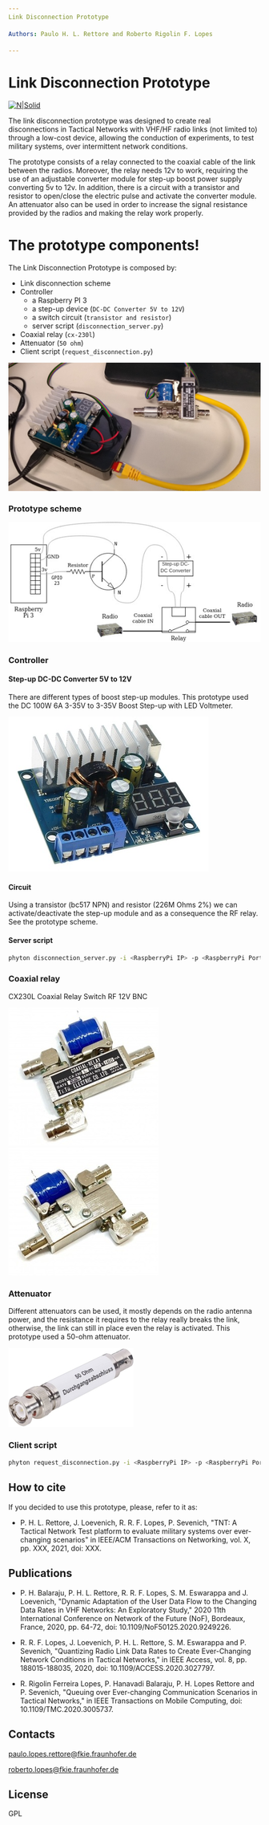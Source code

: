 ```yaml
---
Link Disconnection Prototype

Authors: Paulo H. L. Rettore and Roberto Rigolin F. Lopes 

---
```


# Link Disconnection Prototype 
[![N|Solid](https://www.fkie.fraunhofer.de/content/dam/fkie/fkie.svg)](https://www.fkie.fraunhofer.de)

The link disconnection prototype was designed to create real disconnections in Tactical Networks with VHF/HF radio links (not limited to) 
through a low-cost device, allowing the conduction of experiments, to test military systems, over intermittent network conditions.

The prototype consists of a relay connected to the coaxial cable of the link between the radios. 
Moreover, the relay needs 12v to work, requiring the use of an adjustable converter module for step-up boost power supply converting 5v to 12v. 
In addition, there is a circuit with a transistor and resistor to open/close the electric pulse and activate the converter module. 
An attenuator also can be used in order to increase the signal resistance provided by the radios and making the relay work properly.

# The prototype components!

The Link Disconnection Prototype is composed by:
   
  - Link disconnection scheme 
  - Controller
    - a Raspberry PI 3
    - a step-up device (`DC-DC Converter 5V to 12V`)
    - a switch circuit (`transistor and resistor`)
    - server script (`disconnection_server.py`)
  - Coaxial relay (`cx-230l`)
  - Attenuator (`50 ohm`)
  - Client script (`request_disconnection.py`)
    
[![N|Solid](img/prototype.jpg)]()

### Prototype scheme

[![N|Solid](img/link_disconnection_diagram.jpg)]()

### Controller
#### Step-up DC-DC Converter 5V to 12V

There are different types of boost step-up modules. 
This prototype used the DC 100W 6A 3-35V to 3-35V Boost Step-up with LED Voltmeter.

[![N|Solid](img/stepup.jpg)]()

#### Circuit

Using a transistor (bc517 NPN) and resistor (226M Ohms 2%) we can activate/deactivate the 
step-up module and as a consequence the RF relay. See the prototype scheme.

#### Server script

```sh
phyton disconnection_server.py -i <RaspberryPi IP> -p <RaspberryPi Port>
```

### Coaxial relay

CX230L Coaxial Relay Switch RF 12V BNC

[![N|Solid](img/coaxial-relay.jpg)]() [![N|Solid](img/coaxial-relay_2.jpg)]()



### Attenuator

Different attenuators can be used, it mostly depends on the radio antenna power, 
and the resistance it requires to the relay really breaks the link, otherwise, 
the link can still in place even the relay is activated.
This prototype used a 50-ohm attenuator.

[![N|Solid](img/attenuator.jpg)]()

### Client script

```sh
phyton request_disconnection.py -i <RaspberryPi IP> -p <RaspberryPi Port> -t <Disconnection time>
```

How to cite
----
If you decided to use this prototype, please, refer to it as:

-  P. H. L. Rettore, J. Loevenich, R. R. F. Lopes, P. Sevenich, "TNT: A Tactical Network Test platform to evaluate military systems over ever-changing scenarios" in IEEE/ACM Transactions on Networking, vol. X, pp. XXX, 2021, doi: XXX.

Publications
----

- P. H. Balaraju, P. H. L. Rettore, R. R. F. Lopes, S. M. Eswarappa and J. Loevenich, "Dynamic Adaptation of the User Data Flow to the Changing Data Rates in VHF Networks: An Exploratory Study," 2020 11th International Conference on Network of the Future (NoF), Bordeaux, France, 2020, pp. 64-72, doi: 10.1109/NoF50125.2020.9249226.

- R. R. F. Lopes, J. Loevenich, P. H. L. Rettore, S. M. Eswarappa and P. Sevenich, "Quantizing Radio Link Data Rates to Create Ever-Changing Network Conditions in Tactical Networks," in IEEE Access, vol. 8, pp. 188015-188035, 2020, doi: 10.1109/ACCESS.2020.3027797.

- R. Rigolin Ferreira Lopes, P. Hanavadi Balaraju, P. H. Lopes Rettore and P. Sevenich, "Queuing over Ever-changing Communication Scenarios in Tactical Networks," in IEEE Transactions on Mobile Computing, doi: 10.1109/TMC.2020.3005737.

Contacts
----

paulo.lopes.rettore@fkie.fraunhofer.de

roberto.lopes@fkie.fraunhofer.de

License
----

GPL